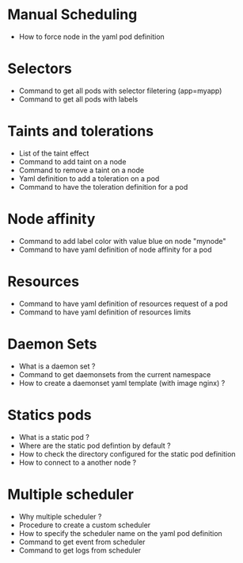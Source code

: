 # Manual Scheduling

 - How to force node in the yaml pod definition

# Selectors

 - Command to get all pods with selector filetering (app=myapp)
 - Command to get all pods with labels

# Taints and tolerations
 
 - List of the taint effect
 - Command to add taint on a node
 - Command to remove a taint on a node
 - Yaml definition to add a toleration on a pod
 - Command to have the toleration definition for a pod

# Node affinity

 - Command to add label color with value blue on node "mynode"
 - Command to have yaml definition of node affinity for a pod

# Resources

 - Command to have yaml definition of resources request of a pod
 - Command to have yaml definition of resources limits

# Daemon Sets

 - What is a daemon set ?
 - Command to get daemonsets from the current namespace
 - How to create a daemonset yaml template (with image nginx) ?

# Statics pods

 - What is a static pod ?
 - Where are the static pod defintion by default ?
 - How to check the directory configured for the static pod definition
 - How to connect to a another node ?


# Multiple scheduler

 - Why multiple scheduler ?
 - Procedure to create a custom scheduler
 - How to specify the scheduler name on the yaml pod definition
 - Command to get event from scheduler
 - Command to get logs from scheduler